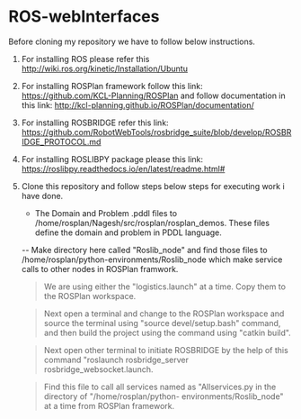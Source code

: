 # ROS-webInterfaces
Before cloning my repository we have to follow below instructions.
  1. For installing ROS please refer this http://wiki.ros.org/kinetic/Installation/Ubuntu 
  2. For installing ROSPlan framework follow this link: https://github.com/KCL-Planning/ROSPlan and follow documentation in          this link: http://kcl-planning.github.io/ROSPlan/documentation/
  3. For installing ROSBRIDGE refer this link:            https://github.com/RobotWebTools/rosbridge_suite/blob/develop/ROSBRIDGE_PROTOCOL.md
  4. For installing ROSLIBPY package please this link: https://roslibpy.readthedocs.io/en/latest/readme.html#
  5. Clone this repository and follow steps below steps for executing work i have done.

     * The Domain and Problem .pddl files to /home/rosplan/Nagesh/src/rosplan/rosplan_demos. These files define the domain and        problem in PDDL language.
     
     -- Make directory here  called "Roslib_node" and find those files to /home/rosplan/python-environments/Roslib_node which          make service calls to other nodes in ROSPlan framwork.
     
     > We are using either the "logistics.launch" at a time. Copy them to the ROSPlan workspace.
     
     > Next open a terminal and change to the ROSPlan workspace and source the terminal using "source devel/setup.bash"                command, and then build the project using the command using "catkin build".
     
     > Next open other terminal to initiate ROSBRIDGE by the help of this command "roslaunch rosbridge_server                          rosbridge_websocket.launch.
     
     > Find this file to call all services named as "Allservices.py in the directory of "/home/rosplan/python-                        environments/Roslib_node" at a time from ROSPlan framework.


